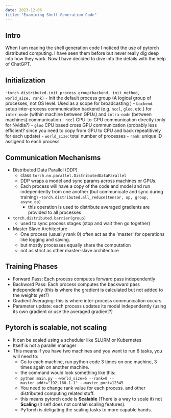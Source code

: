 ```yaml
---
date: 2023-12-06
title: "Examining Shell Generation Code"
---
```

## Intro
When I am reading the shell generation code I noticed the use of pytorch distributed computing. I have seen them before but never really dig deep into how they work. Now I have decided to dive into the details with the help of ChatGPT.

## Initialization
-`torch.distributed.init_process_group(backend, init_method, world_size, rank)`
    - Init the default process group (A logical group of processes, not OS level. Used as a scope for broadcasting )
    - `backend`: setup inter-process communication backend (e.g. `nccl`, `gloo`, etc.) for `inter-node` (within machine between GPUs) and `intra-node` (between machines) communication
      - `nccl` GPU-to-GPU communication directly (only for Nvidia?)
      - `gloo` CPU based cross GPU communication (probably less efficient? since you need to copy from GPU to CPU and back repeatitively for each update)
    - `world_size`: total number of processes
    - `rank`: unique ID assigend to each process

## Communication Mechanisms
- Distributed Data Parallel (DDP)
  - class `torch.nn.parallel.DistributedDataParallel`
  - DDP wraps a model and sync params across machines or GPUs.
  - Each process will have a copy of the code and model and run independently from one another (but communicate and sync during training)
-`torch.distributed.all_reduce(tensor, op, group, async_op)`
    - this operation is used to distribute averaged gradients are provided to all processes
- `torch.distributed.barrier(group)`
  - used to sync process stages (stop and wait then go together)
- Master Slave Architecture
  - One process (usually rank 0) often act as the 'master' for operations like logging and saving. 
  - but mostly processes equally share the computation
  - not as strict as other master-slave architecture

## Training Phases
- Forward Pass: Each process computes forward pass independently
- Backword Pass: Each process computes the backward pass independently (this is where the gradient is calculated but not added to the weights yet?)
- Gradient Averaging: this is where inter-process communication occurs
- Parameter update: each process updates its model independently (using its own gradient or use the averaged gradient?)

## Pytorch is scalable, not scaling
- It can be scaled using a scheduler like SLURM or Kubernetes
- Itself is not a parallel manager
- This means if you have two machines and you want to run 6 tasks, you will need to:
  - Go to each machine, run python code 3 times on one machine, 3 times again on another machine.
  - the command would look something like this:
  - `python main.py --world_size=6 --rank=0 --master_addr="192.168.1.1" --master_port=12345`
  - You need to change rank value for each process. and other distributed computing related stuff.
  - this means pytorch code is **Scalable** (There is a way to scale it) not **Scaling** (it self does not contain scaling features).
  - PyTorch is deligating the scaling tasks to more capable hands.
